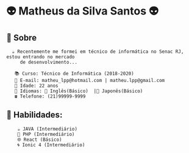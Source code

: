 # 👽 Matheus da Silva Santos 👽
   ## 📣 Sobre
      
      ☕ Recentemente me formei em técnico de informática no Senac RJ, estou entrando no mercado
         de desenvolvimento...
         
       📚 Curso: Técnico de Informática (2018-2020)
       📧 E-mail: matheu_lpp@hotmail.com | matheu.lpp@gmail.com
       📅 Idade: 22 anos
       📓 Idiomas: 🗽 Inglês(Básico)  |🗾 Japonês(Básico) 
       ☎️ Telefone: (21)99999-9999
   
   ## 📖 Habilidades:
        ☕ JAVA (Intermediário)
        🐘 PHP (Intermediário)
        🌐 React (Básico)
        🌀 Ionic 4 (Intermediário)
